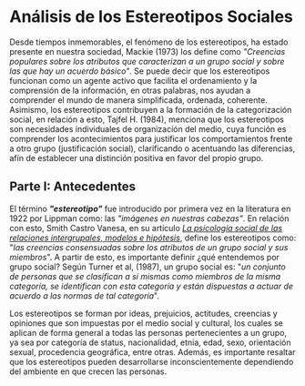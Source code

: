 # Análisis de los Estereotipos Sociales

Desde tiempos inmemorables, el fenómeno de los estereotipos, ha estado presente en nuestra sociedad, Mackie (1973) los define como _"Creencias populares sobre los atributos que caracterizan a un grupo social y sobre las que hay un acuerdo básico"_. Se puede decir que los estereotipos funcionan como un agente activo que facilita el ordenamiento y la comprensión de la información, en otras palabras, nos ayudan a comprender el mundo de manera simplificada, ordenada, coherente. Asimismo, los estereotipos contribuyen  a la formación de la categorización social, en relación a esto, Tajfel H. (1984), menciona que los estereotipos son necesidades individuales de organización del medio, cuya función es comprender los acontecimientos para justificar los comportamientos frente a otro grupo (justificación social), clarificando o acentuando las diferencias, afín de establecer una distinción positiva en favor del propio grupo. 

## Parte I: Antecedentes

El término **_"estereotipo"_** fue introducido por primera vez en la literatura en 1922 por Lippman como: las _"imágenes en nuestras cabezas"_. En relación con esto, Smith Castro Vanesa, en su artículo [_La psicología social de las relaciones intergrupales,
modelos e hipótesis_](https://dialnet.unirioja.es/servlet/articulo?codigo=4794922), define los estereotipos como: "_las creencias consensuadas sobre los atributos de un grupo social y sus miembros_". A partir de esto, es importante definir ¿qué entendemos por grupo social? Según Turner et al, (1987), un grupo social es: "_un conjunto de personas que se clasifican a sí mismas como miembros de la misma categoría, se identifican con esta categoría y están dispuestas a actuar de acuerdo a las normas de tal categoría_".

Los estereotipos se forman por ideas, prejuicios, actitudes, creencias y opiniones que son impuestas por el medio social y cultural, los cuales se aplican de forma general a todas las personas pertenecientes a un grupo, ya sea por categoría de status, nacionalidad, etnia, edad, sexo, orientación sexual, procedencia geográfica, entre otras. Además, es importante resaltar que los estereotipos pueden desarrollarse inconscientemente dependiendo del ambiente en que crecen las personas.

